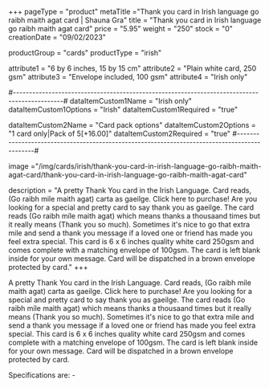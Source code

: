 +++
pageType = "product"
metaTitle ="Thank you card in Irish language go raibh maith agat card | Shauna Gra"
title = "Thank you card in Irish language go raibh maith agat card"
price = "5.95"
weight = "250"
stock = "0"
creationDate = "09/02/2023"

productGroup = "cards"
productType = "irish"
 
attribute1 = "6 by 6 inches, 15 by 15 cm" 
attribute2 = "Plain white card, 250 gsm"
attribute3 = "Envelope included, 100 gsm"
attribute4 = "Irish only"

#---------------------------------------------------------------------------------------------#
dataItemCustom1Name = "Irish only"
dataItemCustom1Options = "Irish"
dataItemCustom1Required = "true"

dataItemCustom2Name = "Card pack options"
dataItemCustom2Options = "1 card only|Pack of 5[+16.00]"
dataItemCustom2Required = "true"
#---------------------------------------------------------------------------------------------#
 
image ="/img/cards/irish/thank-you-card-in-irish-language-go-raibh-maith-agat-card/thank-you-card-in-irish-language-go-raibh-maith-agat-card"
 
description = "A pretty Thank You card in the Irish Language. Card reads, (Go raibh mile maith agat) carta as gaeilge. Click here to purchase! Are you looking for a special and pretty card to say thank you as gaeilge. The card reads (Go raibh míle maith agat) which means thanks a thousaand times but it really means (Thank you so much). Sometimes it's nice to go that extra mile and send a thank you message if a loved one or friend has made you feel extra special. This card is 6 x 6 inches quality white card 250gsm and comes complete with a matching envelope of 100gsm. The card is left blank inside for your own message. Card will be dispatched in a brown envelope protected by card."
+++

A pretty Thank You card in the Irish Language. Card reads, (Go raibh mile maith agat) carta as gaeilge. Click here to purchase! Are you looking for a special and pretty card to say thank you as gaeilge. The card reads (Go raibh míle maith agat) which means thanks a thousaand times but it really means (Thank you so much). Sometimes it's nice to go that extra mile and send a thank you message if a loved one or friend has made you feel extra special. This card is 6 x 6 inches quality white card 250gsm and comes complete with a matching envelope of 100gsm. The card is left blank inside for your own message. Card will be dispatched in a brown envelope protected by card.

Specifications are: -
